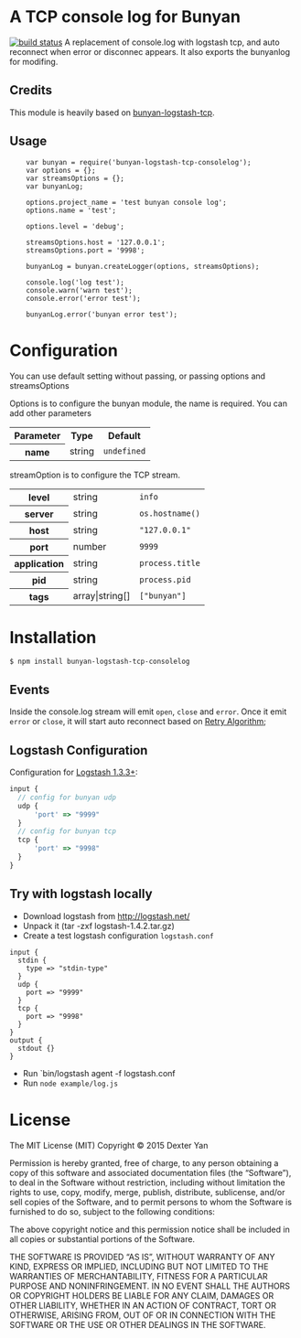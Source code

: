 # A TCP console log for Bunyan

[![build status](https://travis-ci.org/DexterYan/bunyan-logstash-tcp-consolelog.png)](http://travis-ci.org/DexterYan/bunyan-logstash-tcp-consolelog)
A replacement of console.log with logstash tcp, and auto reconnect when error or disconnec appears. It also exports the bunyanlog for modifing.

## Credits

This module is heavily based on [bunyan-logstash-tcp](https://github.com/chris-rock/bunyan-logstash-tcp.git).

## Usage
```
    var bunyan = require('bunyan-logstash-tcp-consolelog');
    var options = {};
    var streamsOptions = {};
    var bunyanLog;

    options.project_name = 'test bunyan console log';
    options.name = 'test';
    
    options.level = 'debug';

    streamsOptions.host = '127.0.0.1';
    streamsOptions.port = '9998';

    bunyanLog = bunyan.createLogger(options, streamsOptions);

    console.log('log test');
    console.warn('warn test');
    console.error('error test');

    bunyanLog.error('bunyan error test');
```

# Configuration

You can use default setting without passing, or passing options and streamsOptions

Options is to configure the bunyan module, the name is required. You can add other parameters
<table>
  <tr>
    <th>Parameter</th><th>Type</th><th>Default</th>
  </tr>
  <tr>
    <th>name</th>
    <td>string</td>
    <td><code>undefined</code></td>
  </tr>
</table>

streamOption is to configure the TCP stream.

<table>
  <tr>
    <th>level</th>
    <td>string</td>
    <td><code>info</code></td>
  </tr>
  <tr>
    <th>server</th>
    <td>string</td>
    <td><code>os.hostname()</code></td>
  </tr>
  <tr>
    <th>host</th>
    <td>string</td>
    <td><code>"127.0.0.1"</code></td>
  </tr>
  <tr>
    <th>port</th>
    <td>number</td>
    <td><code>9999</code></td>
  </tr>
  <tr>
    <th>application</th>
    <td>string</td>
    <td><code>process.title</code></td>
  </tr>
  <tr>
    <th>pid</th>
    <td>string</td>
    <td><code>process.pid</code></td>
  </tr>
  <tr>
    <th>tags</th>
    <td>array|string[]</td>
    <td><code>["bunyan"]</code></td>
  </tr>
</table>

# Installation

    $ npm install bunyan-logstash-tcp-consolelog


## Events

Inside the console.log stream will emit ``open``, ``close`` and ``error``. Once it emit ``error`` or ``close``, it will start auto reconnect based on [Retry Algorithm](https://technet.microsoft.com/en-us/library/ms365783%28v=sql.105%29.aspx);

## Logstash Configuration

Configuration for [Logstash 1.3.3+](http://logstash.net/docs/1.4.2/inputs/tcp):

```javascript
input {
  // config for bunyan udp
  udp {
      'port' => "9999"
  }
  // config for bunyan tcp
  tcp {
      'port' => "9998"
  }
}
```

## Try with logstash locally

 - Download logstash from http://logstash.net/
 - Unpack it (tar -zxf logstash-1.4.2.tar.gz)
 - Create a test logstash configuration `logstash.conf`

```code
input {
  stdin { 
    type => "stdin-type"
  }
  udp {
    port => "9999"
  }
  tcp {
    port => "9998"
  }
}
output { 
  stdout {}
}
```

 - Run `bin/logstash agent -f logstash.conf
 - Run `node example/log.js`


# License
The MIT License (MIT)
Copyright © 2015 Dexter Yan

Permission is hereby granted, free of charge, to any person obtaining a copy of
this software and associated documentation files (the “Software”), to deal in
the Software without restriction, including without limitation the rights to
use, copy, modify, merge, publish, distribute, sublicense, and/or sell copies of
the Software, and to permit persons to whom the Software is furnished to do so,
subject to the following conditions:

The above copyright notice and this permission notice shall be included in all
copies or substantial portions of the Software.

THE SOFTWARE IS PROVIDED “AS IS”, WITHOUT WARRANTY OF ANY KIND, EXPRESS OR
IMPLIED, INCLUDING BUT NOT LIMITED TO THE WARRANTIES OF MERCHANTABILITY, FITNESS
FOR A PARTICULAR PURPOSE AND NONINFRINGEMENT. IN NO EVENT SHALL THE AUTHORS OR
COPYRIGHT HOLDERS BE LIABLE FOR ANY CLAIM, DAMAGES OR OTHER LIABILITY, WHETHER
IN AN ACTION OF CONTRACT, TORT OR OTHERWISE, ARISING FROM, OUT OF OR IN
CONNECTION WITH THE SOFTWARE OR THE USE OR OTHER DEALINGS IN THE SOFTWARE.